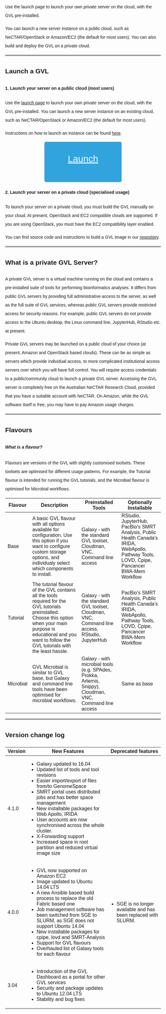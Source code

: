 <style type="text/css">
  #gvl-launch-button,
  #gvl-launch-button:active,
  #gvl-launch-button:visited {
    font-size: 30px;
    height: 80px;
    width: 200px;
    padding: 25px;
    border-radius: 5px;
    background: #31A3DD;
    text-align: center;
    color: white;
    display: block;
    margin: auto;
  }
  #gvl-launch-button:hover {
    background: #2a6496 !important;
    color: white;
  }
  td {
    text-align: left !important;
  }
  td ul {
    padding-left: 20px;
  }
  code {
    color: #777777;
  }
  body {
    line-height: 2;
    font-family: "Helvetica";
  }
  hr {
    border-top: 3px solid #C0C0C0;
  }
</style>


Use the launch page to launch your own private server on the cloud, with the GVL pre-installed.

You can launch a new server instance on a public cloud, such as NeCTAR/OpenStack or Amazon/EC2 (the default for most users). You can also build and deploy the GVL on a private cloud.

-----

## Launch a GVL

#### 1. Launch your server on a public cloud (most users)

Use the [launch page](http://launch.genome.edu.au) to launch your own private server on the cloud, with the GVL pre-installed. You can launch a new server instance on an existing cloud, such as NeCTAR/OpenStack or Amazon/EC2 (the default for most users).

Instructions on how to launch an instance can be found [here](http://melbournebioinformatics.github.io/MelBioInf_docs/tutorials/gvl_launch/gvl_launch/).

<a id="gvl-launch-button" href="http://launch.genome.edu.au">Launch</a>


#### 2. Launch your server on a private cloud (specialised usage)

To launch your server on a private cloud, you must build the GVL manually on your cloud. At present, OpenStack and EC2 compatible clouds are supported. If you are using OpenStack, you must have the EC2 compatibility layer enabled.

You can find source code and instructions to build a GVL image in our [repository](https://bitbucket.org/gvl/gvl-image-playbook).

-----

## What is a private GVL Server?

A private GVL server is a virtual machine running on the cloud and contains a pre-installed suite of tools for performing bioinformatics analyses. It differs from public GVL servers by providing full administrative access to the server, as well as the full suite of GVL services, whereas public GVL servers provide restricted access for security reasons. For example, public GVL servers do not provide access to the Ubuntu desktop, the Linux command line, JupyterHub, RStudio etc. at present.

Private GVL servers may be launched on a public cloud of your choice (at present, Amazon and OpenStack based clouds). These can be as simple as servers which provide individual access, to more complicated institutional access servers over which you will have full control. You will require access credentials to a public/community cloud to launch a private GVL server. Accessing the GVL server is completely free on the Australian NeCTAR Research Cloud, provided that you have a suitable account with NeCTAR. On Amazon, while the GVL software itself is free, you may have to pay Amazon usage charges.

-----

## Flavours

##### What is a flavour?

Flavours are versions of the GVL with slightly customised toolsets. These toolsets are optimised for different usage patterns. For example, the Tutorial flavour is intended for running the GVL tutorials, and the Microbial flavour is optimised for Microbial workflows.



| Flavour   | Description                                                                                                                                                                                                                  | Preinstalled Tools                                                                                       | Optionally Installable                                                                                                                       |
| --------- | ---------------------------------------------------------------------------------------------------------------------------------------------------------------------------------------------------------------------------- | -------------------------------------------------------------------------------------------------------- | -------------------------------------------------------------------------------------------------------------------------------------------- |
| Base      | A basic GVL flavour with all options available for configuration. Use this option if you want to configure custom storage options, and individualy select which components to install.                                       | Galaxy - with the standard GVL toolset, Cloudman, VNC, Command line access                               | RStudio, JupyterHub, PacBio's SMRT Analysis, Public Health Canada's IRIDA, WebApollo, Pathway Tools, LOVD, Cpipe, Pancancer BWA-Mem Workflow |
| Tutorial  | The tutorial flavour of the GVL contains all the tools required for the GVL tutorials preinstalled. Choose this option when your main purpose is educational and you want to follow the GVL tutorials with the least hassle. | Galaxy - with the standard GVL toolset, Cloudman, VNC, Command line access, RStudio, JupyterHub          | PacBio's SMRT Analysis, Public Health Canada's IRIDA, WebApollo, Pathway Tools, LOVD, Cpipe, Pancancer BWA-Mem Workflow                      |
| Microbial | GVL Microbial is similar to GVL base, but Galaxy and command line tools have been optimised for microbial workflows.                                                                                                         | Galaxy - with microbial tools (e.g. SPAdes, Prokka, Artemis, Snippy), Cloudman, VNC, Command line access | Same as base                                                                                                                                 |

-----

## Version change log

<table>
<thead>
<tr>
<th>Version</th>
<th>New Features</th>
<th>Deprecated features</th>
</tr>
</thead>

<tbody>
<tr>
<td>4.1.0</td>
<td>
<ul>
<li>Galaxy updated to 16.04</li>
<li>Updated list of tools and tool revisions</li>
<li>Easier import/export of files from/to GenomeSpace</li>
<li>SMRT portal uses distributed jobs and has better space management</li>
<li>New installable packages for Web Apollo, IRIDA</li>
<li>User accounts are now synchronised across the whole cluster.</li>
<li>X-Forwarding support</li>
<li>Increased space in root partition and reduced virtual image size</li>
</ul>
</td>
<td></td>
</tr>

<tr>
<!--<td>4.0.0 Beta1</td>-->
<td>4.0.0</td>
<td>
<ul>
<li>GVL now supported on Amazon EC2</li>
<li>Image updated to Ubuntu 14.04 LTS</li>
<li>A new Ansible based build process to replace the old Fabric based one</li>
<li>Job management software has been switched from SGE to SLURM, as SGE does not support Ubuntu 14.04</li>
<li>New installable packages for cpipe, lovd and SMRT-Analysis</li>
<li>Support for GVL flavours</li>
<li>Overhauled list of Galaxy tools for each flavour</li>
</ul>
</td>
<td>
<ul>
<li>SGE is no longer available and has been replaced with SLURM.</li>
</ul>
</td>
</tr>

<tr>
<td>3.04</td>
<td>
<ul>
<li>Introduction of the GVL Dashboard as a portal for other GVL services</li>
<li>Security and package updates to Ubuntu 12.04 LTS</li>
<li>Stability and bug fixes</li>
</ul>
</td>
<td></td>
</tr>
</tbody>
</table>
